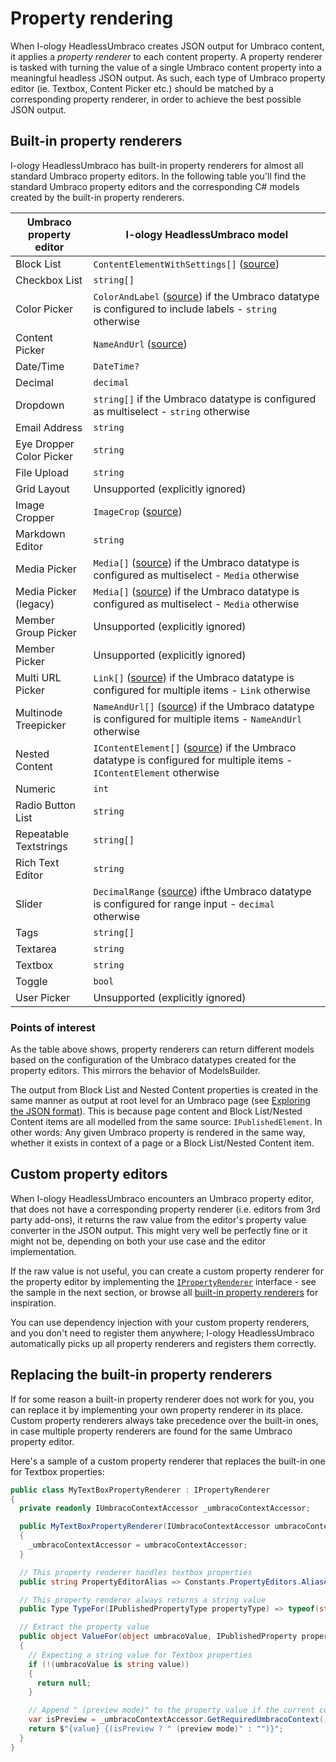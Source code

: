 # Property rendering

When I-ology HeadlessUmbraco creates JSON output for Umbraco content, it applies a *property renderer* to each content property. A property renderer is tasked with turning the value of a single Umbraco content property into a meaningful headless JSON output. As such, each type of Umbraco property editor (ie. Textbox, Content Picker etc.) should be matched by a corresponding property renderer, in order to achieve the best possible JSON output.

## Built-in property renderers

I-ology HeadlessUmbraco has built-in property renderers for almost all standard Umbraco property editors. In the following table you'll find the standard Umbraco property editors and the corresponding C# models created by the built-in property renderers.

| Umbraco property editor | I-ology HeadlessUmbraco model |
| --- | --- |
| Block List | `ContentElementWithSettings[]` ([source](../src/Iology.HeadlessUmbraco.Core/Models/ContentElementWithSettings.cs)) |
| Checkbox List | `string[]` |
| Color Picker | `ColorAndLabel` ([source](../src/Iology.HeadlessUmbraco.Core/Models/ColorAndLabel.cs)) if the Umbraco datatype is configured to include labels - `string` otherwise |
| Content Picker | `NameAndUrl` ([source](../src/Iology.HeadlessUmbraco.Core/Models/NameAndUrl.cs)) |
| Date/Time | `DateTime?` |
| Decimal | `decimal` |
| Dropdown | `string[]` if the Umbraco datatype is configured as multiselect - `string` otherwise |
| Email Address | `string` |
| Eye Dropper Color Picker | `string` |
| File Upload | `string` |
| Grid Layout | Unsupported (explicitly ignored) |
| Image Cropper | `ImageCrop` ([source](../src/Iology.HeadlessUmbraco.Core/Models/ImageCrop.cs)) |
| Markdown Editor | `string` |
| Media Picker | `Media[]` ([source](../src/Iology.HeadlessUmbraco.Core/Models/Media.cs)) if the Umbraco datatype is configured as multiselect - `Media` otherwise |
| Media Picker (legacy) | `Media[]` ([source](../src/Iology.HeadlessUmbraco.Core/Models/Media.cs)) if the Umbraco datatype is configured as multiselect - `Media` otherwise |
| Member Group Picker | Unsupported (explicitly ignored) |
| Member Picker | Unsupported (explicitly ignored) |
| Multi URL Picker | `Link[]` ([source](../src/Iology.HeadlessUmbraco.Core/Models/Link.cs)) if the Umbraco datatype is configured for multiple items - `Link` otherwise |
| Multinode Treepicker | `NameAndUrl[]` ([source](../src/Iology.HeadlessUmbraco.Core/Models/NameAndUrl.cs)) if the Umbraco datatype is configured for multiple items - `NameAndUrl` otherwise |
| Nested Content | `IContentElement[]` ([source](../src/Iology.HeadlessUmbraco.Core/Models/IContentElement.cs)) if the Umbraco datatype is configured for multiple items - `IContentElement` otherwise |
| Numeric | `int` |
| Radio Button List | `string` |
| Repeatable Textstrings | `string[]` |
| Rich Text Editor | `string` |
| Slider | `DecimalRange` ([source](../src/Iology.HeadlessUmbraco.Core/Models/DecimalRange.cs)) ifthe Umbraco datatype is  configured for range input - `decimal` otherwise |
| Tags | `string[]` |
| Textarea | `string` |
| Textbox | `string` |
| Toggle | `bool` |
| User Picker | Unsupported (explicitly ignored) |

### Points of interest

As the table above shows, property renderers can return different models based on the configuration of the Umbraco datatypes created for the property editors. This mirrors the behavior of ModelsBuilder.

The output from Block List and Nested Content properties is created in the same manner as output at root level for an Umbraco page (see [Exploring the JSON format](exploring-the-json-format.md)). This is because page content and Block List/Nested Content items are all modelled from the same source: `IPublishedElement`. In other words: Any given Umbraco property is rendered in the same way, whether it exists in context of a page or a Block List/Nested Content item.

## Custom property editors

When I-ology HeadlessUmbraco encounters an Umbraco property editor, that does not have a corresponding property renderer (i.e. editors from 3rd party add-ons), it returns the raw value from the editor's property value converter in the JSON output. This might very well be perfectly fine or it might not be, depending on both your use case and the editor implementation. 

If the raw value is not useful, you can create a custom property renderer for the property editor by implementing the [`IPropertyRenderer`](../src/Iology.HeadlessUmbraco.Core/Rendering/IPropertyRenderer.cs) interface - see the sample in the next section, or browse all [built-in property renderers](../src/Iology.HeadlessUmbraco.Core/Rendering/PropertyRenderers) for inspiration.

You can use dependency injection with your custom property renderers, and you don't need to register them anywhere; I-ology HeadlessUmbraco automatically picks up all property renderers and registers them correctly.

## Replacing the built-in property renderers

If for some reason a built-in property renderer does not work for you, you can replace it by implementing your own property renderer in its place. Custom property renderers always take precedence over the built-in ones, in case multiple property renderers are found for the same Umbraco property editor.

Here's a sample of a custom property renderer that replaces the built-in one for Textbox properties:

```csharp
public class MyTextBoxPropertyRenderer : IPropertyRenderer
{
  private readonly IUmbracoContextAccessor _umbracoContextAccessor;

  public MyTextBoxPropertyRenderer(IUmbracoContextAccessor umbracoContextAccessor)
  {
    _umbracoContextAccessor = umbracoContextAccessor;
  }

  // This property renderer handles textbox properties  
  public string PropertyEditorAlias => Constants.PropertyEditors.Aliases.TextBox;

  // This property renderer always returns a string value
  public Type TypeFor(IPublishedPropertyType propertyType) => typeof(string);

  // Extract the property value
  public object ValueFor(object umbracoValue, IPublishedProperty property, IContentElementBuilder contentElementBuilder)
  {
  	// Expecting a string value for Textbox properties
  	if (!(umbracoValue is string value))
  	{
      return null;
  	}

  	// Append " (preview mode)" to the property value if the current context is a preview
  	var isPreview = _umbracoContextAccessor.GetRequiredUmbracoContext().InPreviewMode;
  	return $"{value} {(isPreview ? " (preview mode)" : "")}";
  }
}
```
